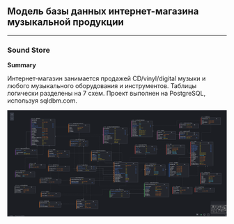 ## Модель базы данных интернет-магазина музыкальной продукции
---
### Sound Store

**Summary**

Интернет-магазин занимается продажей CD/vinyl/digital музыки и любого музыкального оборудования и инструментов. Таблицы логически разделены на 7 схем. Проект выполнен на PostgreSQL, используя sqldbm.com.

![schema](https://github.com/maxyustus/RDBM_OTUS/blob/main/24.%20Sound%20Store%20Project/sound_store.jpeg)
